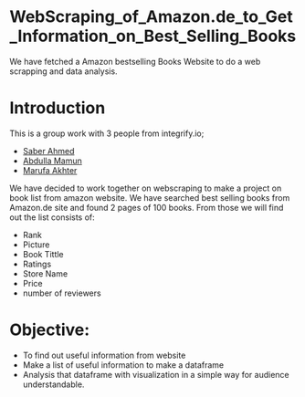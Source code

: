 # WebScraping_of_Amazon.de_to_Get_Information_on_Best_Selling_Books
We have fetched a Amazon bestselling Books Website to do a web scrapping and data analysis. 

# Introduction
This is a group work with 3 people from integrify.io; 
- <a href="https://www.github.com/s463r">Saber Ahmed</a>
- <a href="https://www.github.com/MarufaAkhter">Abdulla Mamun</a>
- <a href="https://www.github.com/mamun-av">Marufa Akhter</a>


We have decided to work together on webscraping to make a project on book list from amazon website. We have searched best selling books from Amazon.de site and found 2 pages of 100 books. From those we will find out the list consists of:


- Rank
- Picture
- Book Tittle
- Ratings
- Store Name
- Price
- number of reviewers

# Objective:
- To find out useful information from website
- Make a list of useful information to make a dataframe
- Analysis that dataframe with visualization in a simple way for audience understandable.
